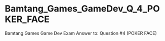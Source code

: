 # Bamtang_Games_GameDev_Q_4_POKER_FACE
Bamtang Games Game Dev Exam Answer to: Question #4 (POKER FACE)
